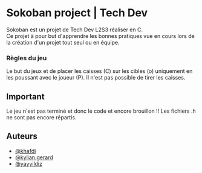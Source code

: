 
# Sokoban project | Tech Dev
Sokoban est un projet de Tech Dev L2S3 réaliser en C.  
Ce projet à pour but d'apprendre les bonnes pratiques vue en cours lors de la création d'un projet tout seul ou en équipe.

### Règles du jeu
Le but du jeux et de placer les caisses (C) sur les cibles (o) uniquement en les poussant avec le joueur (P). Il n'est pas possible de tirer les caisses.

## Important
Le jeu n'est pas terminé et donc le code et encore brouillon !!
Les fichiers .h ne sont pas encore répartis.

## Auteurs

- [@khafdi](https://git.unistra.fr/khafdi)
- [@kylian.gerard](https://git.unistra.fr/kylian.gerard)
- [@yayyildiz](https://git.unistra.fr/yayyildiz)